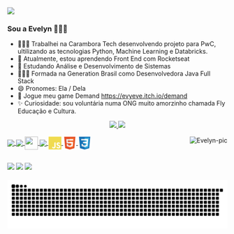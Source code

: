 <img align = "center" src = "https://i.imgur.com/kPjGg76.png">

### Sou a Evelyn 👩🏻‍🦱
- 👩🏻‍💻 Trabalhei na Carambora Tech desenvolvendo projeto para PwC, ultilizando as tecnologias Python, Machine Learning e Databricks.
- 🌱 Atualmente, estou aprendendo Front End com Rocketseat
- 🦋 Estudando Análise e Desenvolvimento de Sistemas
- 👩🏻‍🎓 Formada na Generation Brasil como Desenvolvedora Java Full Stack
- 😄 Pronomes: Ela / Dela
- 👾 Jogue meu game Demand https://evyeve.itch.io/demand
- ✨ Curiosidade: sou voluntária numa ONG muito amorzinho chamada Fly Educação e Cultura. 

<div align="center">
  <a href="https://github.com/evelyncarolina">
  <img height="175em" src="https://github-readme-stats.vercel.app/api?username=evelyncarolina&show_icons=true&theme=radical&include_all_commits=true&count_private=true"/>
  <img height="175em" src="https://github-readme-stats.vercel.app/api/top-langs/?username=evelyncarolina&layout=compact&langs_count=7&theme=radical"/>
</div>
  
<div style = "display: inline_block"> <br>
  <img align = "center" width = "40" src = "https://i.imgur.com/6Sdo1pl.png">
  <img align = "center" width = "50" src = "https://i.imgur.com/emPAeK4.png">
  <img align = "center" height = "30" width = "30" src = "https://cdn.iconscout.com/icon/free/png-512/typescript-1174965.png">
  <img align = "center" width = "40" src = "https://i.imgur.com/4LJ7wN1.png">
  <img align = "center" height = "30" width = "30" src = "https://raw.githubusercontent.com/devicons/devicon/master/icons/javascript/javascript-plain.svg">
  <img align = "center" height = "30" width = "30" src = "https://raw.githubusercontent.com/devicons/devicon/master/icons/html5/html5-original.svg">
  <img align = "center" height = "30" width = "30" src = "https://raw.githubusercontent.com/devicons/devicon/master/icons/css3/css3-original.svg">
  <img align = "right" alt="Evelyn-pic" height="100" src="https://i.imgur.com/pV3tvgw.png">
</div>
  
##
  
<div> 
  <a href="https://www.instagram.com/cria.evelyn/" target="_blank"><img src="https://img.shields.io/badge/-Instagram-%23E4405F?style=for-the-badge&logo=instagram&logoColor=white" target="_blank"></a>
  <a href = "mailto:evelyncarolina.contato@gmail.com"><img src="https://img.shields.io/badge/-Gmail-%23333?style=for-the-badge&logo=gmail&logoColor=white" target="_blank"></a>
  <a href="https://www.linkedin.com/in/evelyn-carolina/" target="_blank"><img src="https://img.shields.io/badge/-LinkedIn-%230077B5?style=for-the-badge&logo=linkedin&logoColor=white" target="_blank"></a> 
 
   ![Snake animation](https://github.com/evelyncarolina/evelyncarolina/blob/output/github-contribution-grid-snake.svg)
</div>


